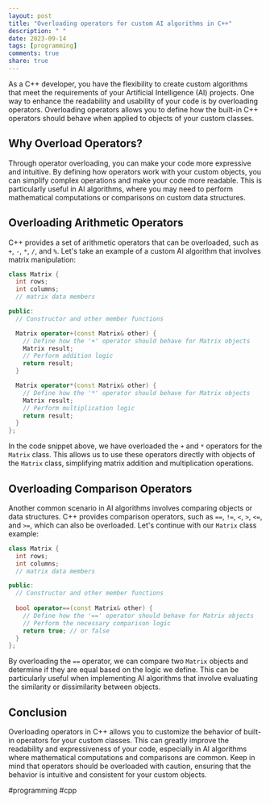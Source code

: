 ```yaml
---
layout: post
title: "Overloading operators for custom AI algorithms in C++"
description: " "
date: 2023-09-14
tags: [programming]
comments: true
share: true
---
```


As a C++ developer, you have the flexibility to create custom algorithms that meet the requirements of your Artificial Intelligence (AI) projects. One way to enhance the readability and usability of your code is by overloading operators. Overloading operators allows you to define how the built-in C++ operators should behave when applied to objects of your custom classes.

## Why Overload Operators?

Through operator overloading, you can make your code more expressive and intuitive. By defining how operators work with your custom objects, you can simplify complex operations and make your code more readable. This is particularly useful in AI algorithms, where you may need to perform mathematical computations or comparisons on custom data structures.

## Overloading Arithmetic Operators

C++ provides a set of arithmetic operators that can be overloaded, such as `+`, `-`, `*`, `/`, and `%`. Let's take an example of a custom AI algorithm that involves matrix manipulation:

```cpp
class Matrix {
  int rows;
  int columns;
  // matrix data members

public:
  // Constructor and other member functions

  Matrix operator+(const Matrix& other) {
    // Define how the '+' operator should behave for Matrix objects
    Matrix result;
    // Perform addition logic
    return result;
  }

  Matrix operator*(const Matrix& other) {
    // Define how the '*' operator should behave for Matrix objects
    Matrix result;
    // Perform multiplication logic
    return result;
  }
};
```

In the code snippet above, we have overloaded the `+` and `*` operators for the `Matrix` class. This allows us to use these operators directly with objects of the `Matrix` class, simplifying matrix addition and multiplication operations.

## Overloading Comparison Operators

Another common scenario in AI algorithms involves comparing objects or data structures. C++ provides comparison operators, such as `==`, `!=`, `<`, `>`, `<=`, and `>=`, which can also be overloaded. Let's continue with our `Matrix` class example:

```cpp
class Matrix {
  int rows;
  int columns;
  // matrix data members

public:
  // Constructor and other member functions
  
  bool operator==(const Matrix& other) {
    // Define how the '==' operator should behave for Matrix objects
    // Perform the necessary comparison logic
    return true; // or false
  }
};
```

By overloading the `==` operator, we can compare two `Matrix` objects and determine if they are equal based on the logic we define. This can be particularly useful when implementing AI algorithms that involve evaluating the similarity or dissimilarity between objects.

## Conclusion

Overloading operators in C++ allows you to customize the behavior of built-in operators for your custom classes. This can greatly improve the readability and expressiveness of your code, especially in AI algorithms where mathematical computations and comparisons are common. Keep in mind that operators should be overloaded with caution, ensuring that the behavior is intuitive and consistent for your custom objects.

#programming #cpp